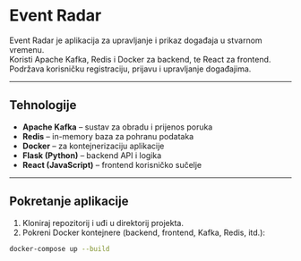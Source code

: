 # Event Radar

Event Radar je aplikacija za upravljanje i prikaz događaja u stvarnom vremenu.  
Koristi Apache Kafka, Redis i Docker za backend, te React za frontend.  
Podržava korisničku registraciju, prijavu i upravljanje događajima.

---

## Tehnologije

- **Apache Kafka** – sustav za obradu i prijenos poruka
- **Redis** – in-memory baza za pohranu podataka
- **Docker** – za kontejnerizaciju aplikacije
- **Flask (Python)** – backend API i logika
- **React (JavaScript)** – frontend korisničko sučelje

---

## Pokretanje aplikacije

1. Kloniraj repozitorij i uđi u direktorij projekta.
2. Pokreni Docker kontejnere (backend, frontend, Kafka, Redis, itd.):

```bash
docker-compose up --build
```
